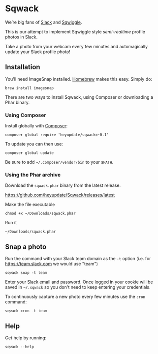 # Sqwack

We’re big fans of [Slack](http://www.slack.com) and [Sqwiggle](http://www.sqwiggle.com).

This is our attempt to implement Sqwiggle style *semi-realtime* profile photos in Slack.

Take a photo from your webcam every few minutes and automagically update your Slack profile photo!

## Installation

You'll need ImageSnap installed. [Homebrew](http://mxcl.github.com/homebrew/)
makes this easy. Simply do:

    brew install imagesnap

There are two ways to install Sqwack, using Composer or downloading a Phar binary.

### Using Composer

Install globally with [Composer](https://getcomposer.org/doc/03-cli.md#global):

    composer global require 'heyupdate/sqwack=~0.1'

To update you can then use:

    composer global update

Be sure to add `~/.composer/vendor/bin` to your `$PATH`.

### Using the Phar archive

Download the `sqwack.phar` binary from the latest release.

https://github.com/heyupdate/Sqwack/releases/latest

Make the file executable

    chmod +x ~/Downloads/sqwack.phar

Run it

    ~/Downloads/sqwack.phar

## Snap a photo

Run the command with your Slack team domain as the `-t` option
(i.e. for https://team.slack.com we would use "team")

    sqwack snap -t team

Enter your Slack email and password. Once logged in your cookie will be saved in `~/.sqwack` so you
don't need to keep entering your credentials.

To continuously capture a new photo every few minutes use the `cron` command:

    sqwack cron -t team

## Help

Get help by running:

    sqwack --help

